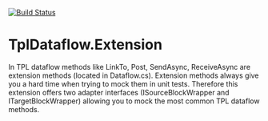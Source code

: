 ﻿[![Build Status](https://dev.azure.com/andreasmewald/DataflowExtensions/_apis/build/status/moerwald.TplDataflow.Extension?branchName=master)](https://dev.azure.com/andreasmewald/DataflowExtensions/_build/latest?definitionId=4?branchName=master) 
 
 
 # TplDataflow.Extension

In TPL dataflow methods like LinkTo, Post, SendAsync, ReceiveAsync are extension methods (located in Dataflow.cs). Extension methods always give you a hard time when trying to mock them in unit tests. Therefore this extension offers two adapter interfaces (ISourceBlockWrapper and ITargetBlockWrapper) allowing you to mock the most common TPL dataflow methods.
